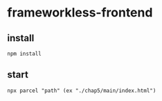 # frameworkless-frontend

## install

```
npm install
```

## start

```
npx parcel "path" (ex "./chap5/main/index.html")
```
